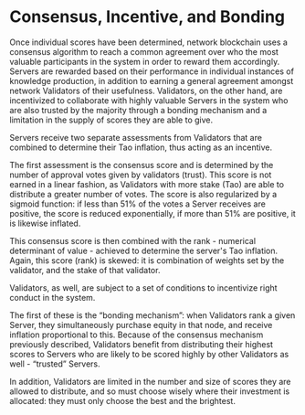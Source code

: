 # Consensus, Incentive, and Bonding

Once individual scores have been determined, network blockchain uses a consensus algorithm to reach a common agreement over who the most valuable participants in the system in order to reward them accordingly. Servers are rewarded based on their performance in individual instances of knowledge production, in addition to earning a general agreement amongst network Validators of their usefulness. Validators, on the other hand, are incentivized to collaborate with highly valuable Servers in the system who are also trusted by the majority through a bonding mechanism and a limitation in the supply of scores they are able to give.

Servers receive two separate assessments from Validators that are combined to determine their Tao inflation, thus acting as an incentive. 

The first assessment is the consensus score and is determined by the number of approval votes given by validators (trust). This score is not earned in a linear fashion, as Validators with more stake (Tao) are able to distribute a greater number of votes. The score is also regularized by a sigmoid function: if less than 51% of the votes a Server receives are positive, the score is reduced exponentially, if more than 51% are positive, it is likewise inflated. 

This consensus score is then combined with the rank - numerical determinant of value - achieved to determine the server's Tao inflation. Again, this score (rank) is skewed: it is combination of weights set by the validator, and the stake of that validator. 

Validators, as well, are subject to a set of conditions to incentivize right conduct in the system. 

The first of these is the “bonding mechanism”: when Validators rank a given Server, they simultaneously purchase equity in that node, and receive inflation proportional to this. Because of the consensus mechanism previously described, Validators benefit from distributing their highest scores to Servers who are likely to be scored highly by other Validators as well - “trusted” Servers. 

In addition, Validators are limited in the number and size of scores they are allowed to distribute, and so must choose wisely where their investment is allocated: they must only choose the best and the brightest.
​